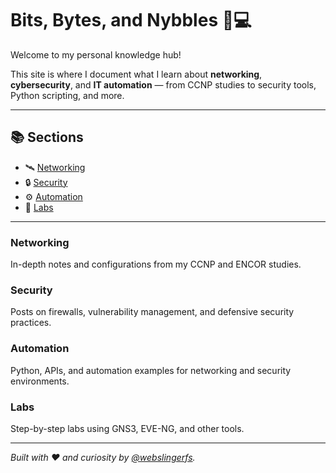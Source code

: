 # Bits, Bytes, and Nybbles 🧠💻
Welcome to my personal knowledge hub!

This site is where I document what I learn about **networking**, **cybersecurity**, and **IT automation** — from CCNP studies to security tools, Python scripting, and more.

---

## 📚 Sections

- 🛰️ [Networking](networking/)
- 🔒 [Security](security/)
- ⚙️ [Automation](automation/)
- 🧪 [Labs](labs/)

---

### Networking
In-depth notes and configurations from my CCNP and ENCOR studies.

### Security
Posts on firewalls, vulnerability management, and defensive security practices.

### Automation
Python, APIs, and automation examples for networking and security environments.

### Labs
Step-by-step labs using GNS3, EVE-NG, and other tools.

---

*Built with ❤️ and curiosity by [@webslingerfs](https://github.com/webslingerfs).*

